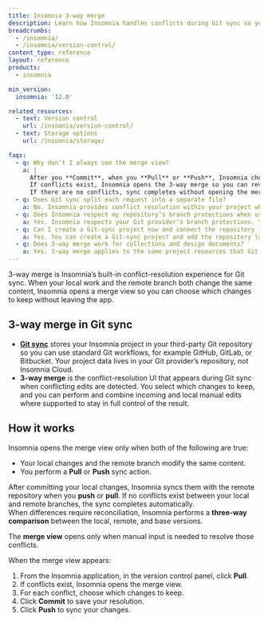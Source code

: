 ```yaml
---
title: Insomnia 3-way merge
description: Learn how Insomnia handles conflicts during Git sync so you can combine concurrent changes safely.
breadcrumbs:
  - /insomnia/
  - /insomnia/version-control/
content_type: reference
layout: reference
products:
  - insomnia

min_version:
  insomnia: '12.0'

related_resources:
  - text: Version control
    url: /insomnia/version-control/
  - text: Storage options
    url: /insomnia/storage/

faqs:
  - q: Why don’t I always see the merge view?
    a: |
      After you **Commit**, when you **Pull** or **Push**, Insomnia checks for conflicting changes between your local work and the remote branch.  
      If conflicts exist, Insomnia opens the 3-way merge so you can review and reconcile them.  
      If there are no conflicts, sync completes without opening the merge view. For more information, see [Version control](/insomnia/version-control/).
  - q: Does Git sync split each request into a separate file?
    a: No. Insomnia provides conflict resolution within your project when you sync with Git; you still commit and push with standard Git actions from Insomnia.
  - q: Does Insomnia respect my repository’s branch protections when using Git sync?
    a: Yes. Insomnia respects your Git provider’s branch protections. You can’t push to a protected branch from Insomnia. 
  - q: Can I create a Git-sync project now and connect the repository later?
    a: Yes. You can create a Git-sync project and add the repository later (supported in recent versions). See Storage options → Git sync.
  - q: Does 3-way merge work for collections and design documents?
    a: Yes. 3-way merge applies to the same project resources that Git sync manages—collections, design documents, tests, and environments—so you can resolve conflicts on the content you version in Git. See the Insomnia docs index and storage overview.  
---
```


3-way merge is Insomnia’s built-in conflict-resolution experience for Git sync. When your local work and the remote branch both change the same content, Insomnia opens a merge view so you can choose which changes to keep without leaving the app.

## 3-way merge in Git sync
- **[Git sync](/insomnia/storage/#git-sync)** stores your Insomnia project in your third-party Git repository so you can use standard Git workflows, for example GitHub, GitLab, or Bitbucket. Your project data lives in your Git provider’s repository, not Insomnia Cloud.
- **3-way merge** is the conflict-resolution UI that appears during Git sync when conflicting edits are detected. You select which changes to keep, and you can perform and combine incoming and local manual edits where supported to stay in full control of the result.

## How it works

Insomnia opens the merge view only when both of the following are true:
- Your local changes and the remote branch modify the same content.
- You perform a **Pull** or **Push** sync action.

After committing your local changes, Insomnia syncs them with the remote repository when you **push** or **pull**. If no conflicts exist between your local and remote branches, the sync completes automatically.  
When differences require reconciliation, Insomnia performs a **three-way comparison** between the local, remote, and base versions.  

The **merge view** opens only when manual input is needed to resolve those conflicts.

When the merge view appears:
1. From the Insomnia application, in the version control panel, click **Pull**.  
1. If conflicts exist, Insomnia opens the merge view.  
1. For each conflict, choose which changes to keep.  
1. Click **Commit** to save your resolution.  
1. Click **Push** to sync your changes.

